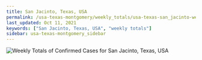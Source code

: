 ```yaml
---
title: San Jacinto, Texas, USA
permalink: /usa-texas-montgomery/weekly_totals/usa-texas-san_jacinto-weekly_totals.html
last_updated: Oct 11, 2021
keywords: ["San Jacinto, Texas, USA", "weekly totals"]
sidebar: usa-texas-montgomery_sidebar
---
```


![Weekly Totals of Confirmed Cases for San Jacinto, Texas, USA](/covid_tracker/images/graphs/usa-texas-san_jacinto-weekly_totals_graph.png)
